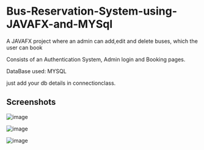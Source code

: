 # Bus-Reservation-System-using-JAVAFX-and-MYSql


<p>A JAVAFX  project where an admin can add,edit and delete buses, which the user can book</p>
<p>Consists of an Authentication System, Admin login and Booking pages.</p>
<p>DataBase used: MYSQL</p>

just add your db details in connectionclass.


<h2>Screenshots</h2>


![image](https://user-images.githubusercontent.com/72809971/150920507-9ece0bfb-d766-47ac-83e3-0499c1579c04.png)



![image](https://user-images.githubusercontent.com/72809971/150920555-dd11a52d-45cb-4733-a4cc-d5b893cc38cd.png)


![image](https://user-images.githubusercontent.com/72809971/150920665-f67065b2-d293-4e0d-9092-838ace3b97e0.png)
